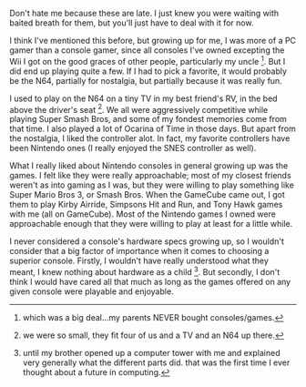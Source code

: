 Don't hate me because these are late. I just knew you were waiting with baited
breath for them, but you'll just have to deal with it for now.

I think I've mentioned this before, but growing up for me, I was more of a PC
gamer than a console gamer, since all consoles I've owned excepting the Wii
I got on the good graces of other people, particularly my uncle [^1]. But I did end
up playing quite a few. If I had to pick a favorite, it would probably be the
N64, partially for nostalgia, but partially because it was really fun.

I used to play on the N64 on a tiny TV in my best friend's RV, in the bed above
the driver's seat [^2]. We all were aggressively competitive while playing
Super Smash Bros, and some of my fondest memories come from that time. I also
played a lot of Ocarina of Time in those days. But apart from the nostalgia, I
liked the controller alot. In fact, my favorite controllers have been Nintendo
ones (I really enjoyed the SNES controller as well).

What I really liked about Nintendo consoles in general growing up was the
games. I felt like they were really approachable; most of my closest friends
weren't as into gaming as I was, but they were willing to play something like
Super Mario Bros 3, or Smash Bros. When the GameCube came out, I got them to
play Kirby Airride, Simpsons Hit and Run, and Tony Hawk games with me (all on
GameCube). Most of the Nintendo games I owned were approachable enough that
they were willing to play at least for a little while.

I never considered a console's hardware specs growing up, so I wouldn't
consider that a big factor of importance when it comes to choosing a superior
console. Firstly, I wouldn't have really understood what they meant, I knew
nothing about hardware as a child [^3]. But secondly, I don't think I would
have cared all that much as long as the games offered on any given console were
playable and enjoyable.

[^1]: which was a big deal...my parents NEVER bought consoles/games.
[^2]: we were so small, they fit four of us and a TV and an N64 up there.
[^3]: until my brother opened up a computer tower with me and explained very
generally what the different parts did. that was the first time I ever thought
about a future in computing.
